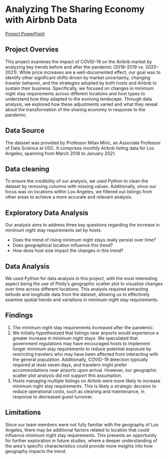 # Analyzing The Sharing Economy with Airbnb Data

[Project PowerPoint](Analyzing_The_Sharing_Economy_with_Airbnb_Data.pdf)

## Project Overvies

This project examines the impact of COVID-19 on the Airbnb market by analyzing key trends before and after the pandemic (2018–2019 vs. 2020–2021). While price increases are a well-documented effect, our goal was to identify other significant shifts driven by market uncertainty, changing traveler behavior, and the strategies adopted by both hosts and Airbnb to sustain their business. Specifically, we focused on changes in minimum night stay requirements across different locations and host types to understand how they adapted to the evolving landscape. Through data analysis, we explored how these adjustments varied and what they reveal about the transformation of the sharing economy in response to the pandemic.

## Data Source

The dataset was provided by Professor Milan Miric, an Associate Professor of Data Science at USC. It comprises monthly Airbnb listing data for Los Angeles, spanning from March 2018 to January 2021.


## Data cleaning

To ensure the credibility of our analysis, we used Python to clean the dataset by removing columns with missing values. Additionally, since our focus was on locations within Los Angeles, we filtered out listings from other areas to achieve a more accurate and relevant analysis.

## Exploratory Data Analysis

Our analysis aims to address three key questions regarding the increase in minimum night stay requirements set by hosts:

- Does the trend of rising minimum night stays really persist over time?
- Does geographical location influence this trend?
- How does host size impact the changes in this trend?

## Data Analysis

We used Python for data analysis in this project, with the most interesting aspect being the use of Plotly’s geographic scatter plot to visualize changes over time across different locations. This analysis required extracting latitude and longitude data from the dataset, allowing us to effectively examine spatial trends and variations in minimum night stay requirements.

## Findings

1. The minimum night stay requirements increased after the pandemic.
2. We initially hypothesized that listings near airports would experience a greater increase in minimum night stays. We speculated that government regulations may have encouraged hosts to implement longer minimum stay requirements to reduce potential exposure by restricting travelers who may have been affected from interacting with the general population. Additionally, COVID-19 detection typically required at least seven days, and travelers might prefer accommodations near airports upon arrival. However, our geographic scatter plot analysis did not support this assumption.
3. Hosts managing multiple listings on Airbnb were more likely to increase minimum night stay requirements. This is likely a strategic decision to reduce operational costs, such as cleaning and maintenance, in response to decreased guest turnover.

## Limitations

Since our team members were not fully familiar with the geography of Los Angeles, there may be additional factors related to location that could influence minimum night stay requirements. This presents an opportunity for further exploration in future studies, where a deeper understanding of the area's specific characteristics could provide more insights into how geography impacts the trend.
